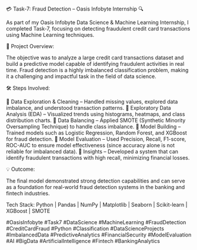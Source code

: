 💳 Task-7: Fraud Detection – Oasis Infobyte Internship 🔍

As part of my Oasis Infobyte Data Science & Machine Learning Internship, I completed Task-7, focusing on detecting fraudulent credit card transactions using Machine Learning techniques.

📌 Project Overview:

The objective was to analyze a large credit card transactions dataset and build a predictive model capable of identifying fraudulent activities in real time. Fraud detection is a highly imbalanced classification problem, making it a challenging and impactful task in the field of data science.

🛠 Steps Involved:

🔹 Data Exploration & Cleaning – Handled missing values, explored data imbalance, and understood transaction patterns.
🔹 Exploratory Data Analysis (EDA) – Visualized trends using histograms, heatmaps, and class distribution charts.
🔹 Data Balancing – Applied SMOTE (Synthetic Minority Oversampling Technique) to handle class imbalance.
🔹 Model Building – Trained models such as Logistic Regression, Random Forest, and XGBoost for fraud detection.
🔹 Model Evaluation – Used Precision, Recall, F1-score, ROC-AUC to ensure model effectiveness (since accuracy alone is not reliable for imbalanced data).
🔹 Insights – Developed a system that can identify fraudulent transactions with high recall, minimizing financial losses.

💡 Outcome:

The final model demonstrated strong detection capabilities and can serve as a foundation for real-world fraud detection systems in the banking and fintech industries.

Tech Stack: Python | Pandas | NumPy | Matplotlib | Seaborn | Scikit-learn | XGBoost | SMOTE

#OasisInfobyte #Task7 #DataScience #MachineLearning #FraudDetection #CreditCardFraud #Python #Classification #DataScienceProjects #ImbalancedData #PredictiveAnalytics #FinancialSecurity #ModelEvaluation #AI #BigData #ArtificialIntelligence #Fintech #BankingAnalytics
